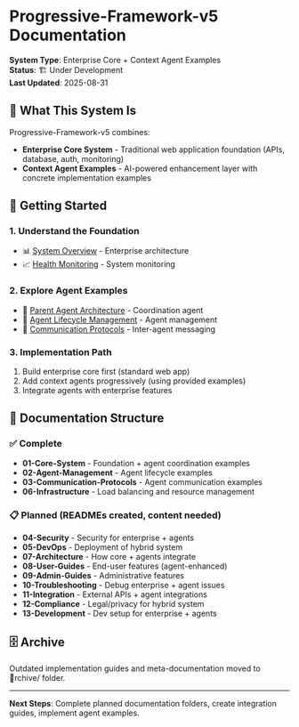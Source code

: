 ﻿# Progressive-Framework-v5 Documentation

**System Type**: Enterprise Core + Context Agent Examples  
**Status**: 🏗️ Under Development  
**Last Updated**: 2025-08-31

## 🎯 What This System Is

Progressive-Framework-v5 combines:
- **Enterprise Core System** - Traditional web application foundation (APIs, database, auth, monitoring)
- **Context Agent Examples** - AI-powered enhancement layer with concrete implementation examples

## 🚀 Getting Started

### 1. **Understand the Foundation**
- 📊 [System Overview](01-Core-System/System-Overview.md) - Enterprise architecture
- 📈 [Health Monitoring](01-Core-System/Health-Monitoring.md) - System monitoring

### 2. **Explore Agent Examples** 
- 🤖 [Parent Agent Architecture](01-Core-System/Parent-Agent-Architecture.md) - Coordination agent
- 🔄 [Agent Lifecycle Management](02-Agent-Management/Agent-Lifecycle-Management.md) - Agent management
- 💬 [Communication Protocols](03-Communication-Protocols/Communication-Threading-Architecture.md) - Inter-agent messaging

### 3. **Implementation Path**
1. Build enterprise core first (standard web app)
2. Add context agents progressively (using provided examples)
3. Integrate agents with enterprise features

## 📁 Documentation Structure

### **✅ Complete** 
- **01-Core-System** - Foundation + agent coordination examples
- **02-Agent-Management** - Agent lifecycle examples  
- **03-Communication-Protocols** - Agent communication examples
- **06-Infrastructure** - Load balancing and resource management

### **📋 Planned** (READMEs created, content needed)
- **04-Security** - Security for enterprise + agents
- **05-DevOps** - Deployment of hybrid system
- **07-Architecture** - How core + agents integrate  
- **08-User-Guides** - End-user features (agent-enhanced)
- **09-Admin-Guides** - Administrative features  
- **10-Troubleshooting** - Debug enterprise + agent issues
- **11-Integration** - External APIs + agent integrations
- **12-Compliance** - Legal/privacy for hybrid system
- **13-Development** - Dev setup for enterprise + agents

## 🗄️ Archive

Outdated implementation guides and meta-documentation moved to rchive/ folder.

---

**Next Steps**: Complete planned documentation folders, create integration guides, implement agent examples.
